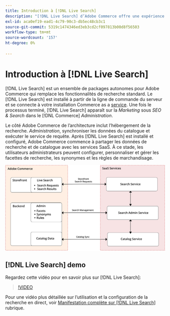 ```yaml
---
title: Introduction à [!DNL Live Search]
description: "[!DNL Live Search] d’Adobe Commerce offre une expérience de recherche rapide, super pertinente et intuitive."
exl-id: aca0ef19-ead1-4c79-90c3-db5ec48cb3c1
source-git-commit: 5319c1474346ed3eb3cd2cf097813b00d8f56503
workflow-type: tm+mt
source-wordcount: '157'
ht-degree: 0%

---
```


# Introduction à [!DNL Live Search]

[!DNL Live Search] est un ensemble de packages autonomes pour Adobe Commerce qui remplace les fonctionnalités de recherche standard. Le [!DNL Live Search] est installé à partir de la ligne de commande du serveur et se connecte à votre installation Commerce as a [service](../landing/saas.md). Une fois le processus terminé, [!DNL Live Search] apparaît sur la *Marketing* sous *SEO &amp; Search* dans le [!DNL Commerce] *Administration*.

Le côté Adobe Commerce de l’architecture inclut l’hébergement de la recherche. *Administration*, synchroniser les données du catalogue et exécuter le service de requête. Après [!DNL Live Search] est installé et configuré, Adobe Commerce commence à partager les données de recherche et de catalogue avec les services SaaS. À ce stade, les utilisateurs administrateurs peuvent configurer, personnaliser et gérer les facettes de recherche, les synonymes et les règles de marchandisage.

![Schéma de l’architecture de la recherche en direct](assets/architecture-diagram.svg)

## [!DNL Live Search] demo

Regardez cette vidéo pour en savoir plus sur [!DNL Live Search]:

>[!VIDEO](https://video.tv.adobe.com/v/3418679?quality=12&learn=on)

Pour une vidéo plus détaillée sur l’utilisation et la configuration de la recherche en direct, voir [Manifestation complète sur [!DNL Live Search]](https://experienceleague.adobe.com/docs/commerce-learn/tutorials/marketing/live-search-full-demonstration.html) rubrique.

